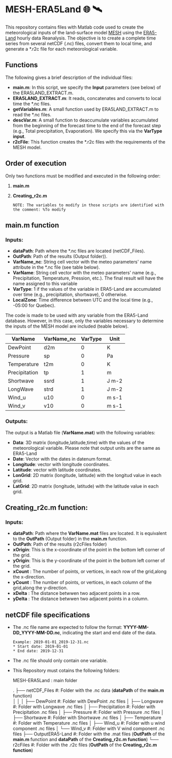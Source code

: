 # MESH-ERA5Land 	:globe_with_meridians: :artificial_satellite:

This repository contains files with Matlab code used to create the meteorological inputs of the land-surface model [MESH](https://wiki.usask.ca/display/MESH/About+MESH)
using the [ERA5-Land](https://cds.climate.copernicus.eu/cdsapp#!/dataset/reanalysis-era5-land?tab=overview) hourly data Reanalysis. The objective is to create a complete time series from several netCDF (.nc) files, convert them to local time, and generate a \*.r2c file for each meteorological variable.

## Functions
 The following gives a brief description of the individual files:
 * **main.m**: In this script, we specify the **Input** parameters (see below) of the ERA5LAND_EXTRACT.m. 
 * **ERA5LAND_EXTRACT.m**: It reads, concatenates and converts to local time the \*.nc files.
 * **getVariables.m**: A small function used by ERA5LAND_EXTRACT.m to read the \*.nc files.
 * **descVar.m**: A small function to deaccumulate variables accumulated from the beginning of the forecast time to the end of the forecast step (e.g., Total precipitation, Evaporation). We specify this via the **VarType input**.
 * **r2cFile**: This function creates the \*.r2c files with the requirements of the MESH model. 

## Order of execution
Only two functions must be modified and executed in the following order:
1. **main.m**
2. **Creating_r2c.m**

       NOTE: The variables to modify in those scripts are identified with the comment: %To modify

##  main.m function
### Inputs:
 * **dataPath**: Path where the \*.nc files are located (netCDF_Files).
 * **OutPath**: Path of the results (Output folder)).
 * **VarName_nc**: String cell vector with the meteo parameters' name attribute in the \*.nc file (see table below).
 * **VarName**: String cell vector with the meteo parameters' name (e.g., Precipitation, Temperature, Pression, etc.). The final result will have the name assigned to this variable
 * **VarType**: 1 if the values of the variable in ERA5-Land are accumulated over time (e.g., precipitation, shortwave), 0 otherwise.
 * **LocalZone**: Time difference between UTC and the local time (e.g., -05:00 for Quebec).

The code is made to be used with any variable from the ERA5-Land database. However, in this case, only the variables necessary to determine the inputs of the MESH model are included (teable below).

 | **VarName** | **VarName_nc** | **VarType** |**Unit**|
 | --------------| ------------ |-----------|---------|
 |   DewPoint    |     d2m      |      0    |    K    |
 |    Pressure   |     sp       |      0    |    Pa   |
 |  Temperature  |     t2m      |      0    |    K    |
 | Precipitation |      tp      |      1    |    m    |
 |   Shortwave   |     ssrd     |      1    |  J m-2  |
 |   LongWave    |     strd     |      1    |  J m-2  |
 |    Wind_u     |     u10      |      0    |  m s-1  |
 |     Wind_v    |     v10      |      0    |  m s-1  |
 
 ### Outputs:
The output is a Matlab file (**VarName.mat**) with the following variables:
* **Data**: 3D matrix (longitude,latitude,time) with the values of the meteorological variable. Please note that output units are the same as ERA5-Land
* **Date**: Vector with the dates in datenum format.
* **Longitude**: vector with longitude coordinates.
* **Latitude**: vector with latitude coordinates.
* **LonGrid**: 2D matrix (longitude, latitude) with the longitud value in each grid.
* **LatGrid**: 2D matrix (longitude, latitude) with the latitude value in each grid.
 
 ## Creating_r2c.m function:
 ### Inputs:
 * **dataPath**: Path where the **VarName.mat** files are located. It is equivalent to the **OutPath** (Output folder) in the **main.m** function.
 * **OutPath**:  Path of the results (r2cFiles folder)
 * **xOrigin**:  This is the x-coordinate of the point in the bottom left corner of the grid.
 * **yOrigin**:  This is the y-coordinate of the point in the bottom left corner of the grid.
 * **xCount** :  The number of points, or vertices, in each row of the grid,along the x-direction.
 * **yCount** :  The number of points, or vertices, in each column of the grid,along the y-direction.
 * **xDelta** :  The distance betwwen two adjacent points in a row.
 * **yDelta** :  The distance betwwen two adjacent points in a column.

## netCDF file specifications
* The .nc file name are expected to follow the format: **YYYY-MM-DD_YYYY-MM-DD.nc**, indicating the start and end date of the data. 

      Example: 2019-01-01_2019-12-31.nc
      * Start date: 2019-01-01
      * End date: 2019-12-31
      
* The .nc file should only contain one variable.  

* This Repository must cotains the following folders:

    MESH-ERA5Land          : main folder
    
    .
    ├── netCDF_Files        #: Folder with the .nc data  (**dataPath** of the **main.m** function)             
    │   │
    │   ├── DewPoint        #: Folder with DewPoint .nc files
    │   ├── Longwave        #: Folder with Longwave .nc files
    │   ├── Precipitation   #: Folder with Precipitation .nc files
    │   ├── Pressure        #: Folder with Pressure .nc files
    │   ├── Shortwave       #: Folder with Shortwave .nc files
    │   ├── Temperature     #: Folder with Temperature .nc files
    │   ├── Wind_u          #: Folder with u wind component .nc files
    │   └── Wind_v          #: Folder with V wind component .nc files
    ├── OutputERA5-Land     #: Folder with the .mat files (**OutPath** of the **main.m** function and **dataPath** of the **Creating_r2c.m function**) 
    └── r2cFiles            #: Folder with the .r2c files (**OutPath** of the **Creating_r2c.m function**)



